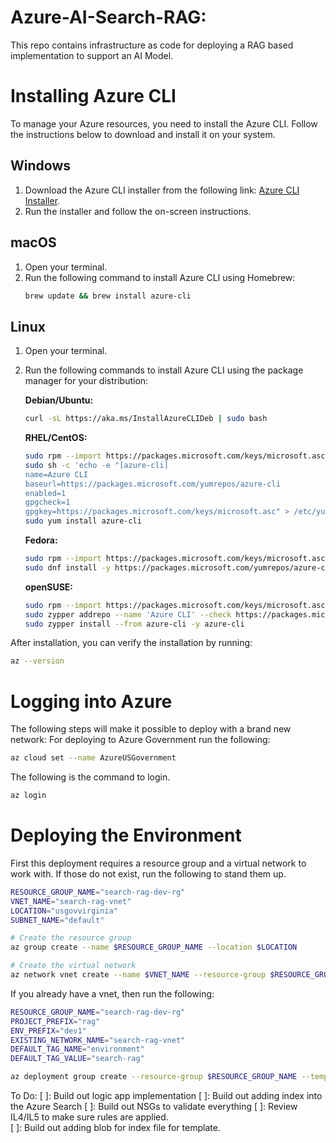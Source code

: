 # Azure-AI-Search-RAG:
This repo contains infrastructure as code for deploying a RAG based implementation to support an AI Model.  

# Installing Azure CLI

To manage your Azure resources, you need to install the Azure CLI. Follow the instructions below to download and install it on your system.

## Windows

1. Download the Azure CLI installer from the following link: [Azure CLI Installer](https://aka.ms/installazurecliwindows).
2. Run the installer and follow the on-screen instructions.

## macOS

1. Open your terminal.
2. Run the following command to install Azure CLI using Homebrew:
    ```bash
    brew update && brew install azure-cli
    ```

## Linux

1. Open your terminal.
2. Run the following commands to install Azure CLI using the package manager for your distribution:

    **Debian/Ubuntu:**
    ```bash
    curl -sL https://aka.ms/InstallAzureCLIDeb | sudo bash
    ```

    **RHEL/CentOS:**
    ```bash
    sudo rpm --import https://packages.microsoft.com/keys/microsoft.asc
    sudo sh -c 'echo -e "[azure-cli]
    name=Azure CLI
    baseurl=https://packages.microsoft.com/yumrepos/azure-cli
    enabled=1
    gpgcheck=1
    gpgkey=https://packages.microsoft.com/keys/microsoft.asc" > /etc/yum.repos.d/azure-cli.repo'
    sudo yum install azure-cli
    ```

    **Fedora:**
    ```bash
    sudo rpm --import https://packages.microsoft.com/keys/microsoft.asc
    sudo dnf install -y https://packages.microsoft.com/yumrepos/azure-cli/azure-cli-2.0.81-1.el7.x86_64.rpm
    ```

    **openSUSE:**
    ```bash
    sudo rpm --import https://packages.microsoft.com/keys/microsoft.asc
    sudo zypper addrepo --name 'Azure CLI' --check https://packages.microsoft.com/yumrepos/azure-cli azure-cli
    sudo zypper install --from azure-cli -y azure-cli
    ```

After installation, you can verify the installation by running:
```bash
az --version
```

# Logging into Azure

The following steps will make it possible to deploy with a brand new network:
For deploying to Azure Government run the following:
```bash
az cloud set --name AzureUSGovernment
```
The following is the command to login.  
```bash
az login
```

# Deploying the Environment

First this deployment requires a resource group and a virtual network to work with.  If those do not exist, run the following to stand them up.

```bash
RESOURCE_GROUP_NAME="search-rag-dev-rg"
VNET_NAME="search-rag-vnet"
LOCATION="usgovvirginia"
SUBNET_NAME="default"

# Create the resource group
az group create --name $RESOURCE_GROUP_NAME --location $LOCATION

# Create the virtual network
az network vnet create --name $VNET_NAME --resource-group $RESOURCE_GROUP_NAME --subnet-name $SUBNET_NAME
```

If you already have a vnet, then run the following:

```bash
RESOURCE_GROUP_NAME="search-rag-dev-rg"
PROJECT_PREFIX="rag"
ENV_PREFIX="dev1"
EXISTING_NETWORK_NAME="search-rag-vnet"
DEFAULT_TAG_NAME="environment"
DEFAULT_TAG_VALUE="search-rag"

az deployment group create --resource-group $RESOURCE_GROUP_NAME --template-file ./main.bicep --parameters project_prefix=$PROJECT_PREFIX env_prefix=$ENV_PREFIX existing_network_name=$EXISTING_NETWORK_NAME default_tag_name=$DEFAULT_TAG_NAME default_tag_value=$DEFAULT_TAG_VALUE
```

To Do:
[ ]: Build out logic app implementation
[ ]: Build out adding index into the Azure Search
[ ]: Build out NSGs to validate everything
[ ]: Review IL4/IL5 to make sure rules are applied.  
[ ]: Build out adding blob for index file for template.